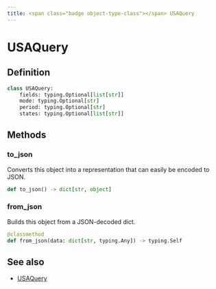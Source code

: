 ```yaml
---
title: <span class="badge object-type-class"></span> USAQuery
---
```

# <span class="badge object-type-class"></span> USAQuery

## Definition

```python
class USAQuery:
    fields: typing.Optional[list[str]]
    mode: typing.Optional[str]
    period: typing.Optional[str]
    states: typing.Optional[list[str]]
```
## Methods

### <span class="badge object-method"></span> to_json

Converts this object into a representation that can easily be encoded to JSON.

```python
def to_json() -> dict[str, object]
```

### <span class="badge object-method"></span> from_json

Builds this object from a JSON-decoded dict.

```python
@classmethod
def from_json(data: dict[str, typing.Any]) -> typing.Self
```

## See also

 * <span class="badge builder"></span> [USAQuery](./builder-USAQuery.md)
